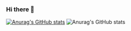### Hi there 👋

[![Anurag's GitHub stats](https://github-readme-stats.vercel.app/api?username=mamadjadali)](https://github.com/anuraghazra/github-readme-stats)
![Anurag's GitHub stats](https://github-readme-stats.vercel.app/api?username=anuraghazra&show_icons=true&theme=onedark)

